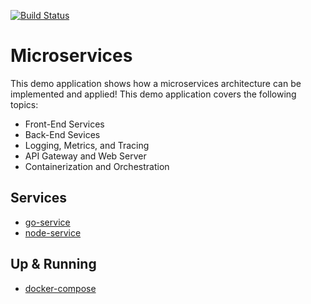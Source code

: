 [![Build Status][travisci-image]][travisci-url]

# Microservices
This demo application shows how a microservices architecture can be implemented and applied!
This demo application covers the following topics:

  * Front-End Services
  * Back-End Sevices
  * Logging, Metrics, and Tracing
  * API Gateway and Web Server
  * Containerization and Orchestration

## Services

  * [go-service](https://github.com/moorara/microservices-demo/tree/master/services/go-service)
  * [node-service](https://github.com/moorara/microservices-demo/tree/master/services/node-service)

## Up & Running

  * [docker-compose](https://github.com/moorara/microservices-demo/tree/master/compose)


[travisci-url]: https://travis-ci.org/moorara/microservices-demo
[travisci-image]: https://travis-ci.org/moorara/microservices-demo.svg?branch=master

